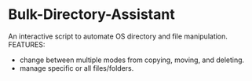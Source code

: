 # Bulk-Directory-Assistant
An interactive script to automate OS directory and file manipulation.
FEATURES:
- change between multiple modes from copying, moving, and deleting.
- manage specific or all files/folders.
